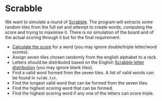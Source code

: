 # Scrabble

We want to simulate a round of [Scrabble](https://en.wikipedia.org/wiki/Scrabble). The program will extracts some random tiles from the full set and attempt to create words, computing the score and trying to maximise it. There is no simulation of the board and of the actual scoring through it but for the final requirement.

* [Calculate the score](https://en.wikibooks.org/wiki/Scrabble/Rules#Scoring) for a word (you may ignore double/triple letter/word scores).
* Assign seven tiles chosen randomly from the english alphabet to a rack.
* Letters should be distributed based on the English [Scrabble letter distribution](https://en.wikipedia.org/wiki/Scrabble_letter_distributions) (you may ignore blank tiles).
* Find a valid word formed from the seven tiles. A list of valid words can be found in `twl06.txt`.
* Find the longest valid word that can be formed from the seven tiles.
* Find the highest scoring word that can be formed.
* Find the highest scoring word if any one of the letters can score triple.
